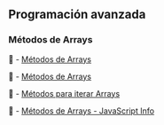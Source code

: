 ## Programación avanzada

### Métodos de Arrays

:scroll: - [Métodos de Arrays](https://www.w3schools.com/js/js_array_methods.asp)

:scroll: - [Métodos de Arrays](https://www.w3schools.com/js/js_array_methods.asp)

:scroll: - [Métodos para iterar Arrays](https://www.w3schools.com/js/js_array_iteration.asp)

:scroll: - [Métodos de Arrays - JavaScript Info](https://javascript.info/array-methods)

